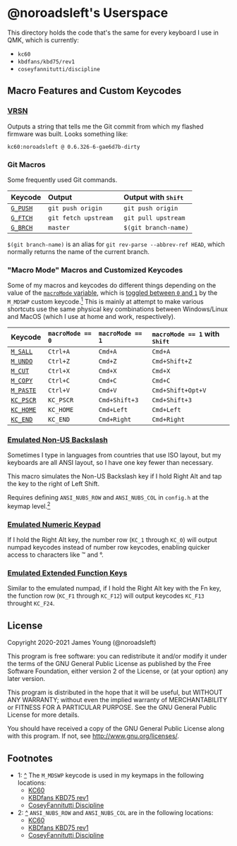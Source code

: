 # @noroadsleft's Userspace

This directory holds the code that's the same for every keyboard I use in QMK, which is currently:

- `kc60`
- `kbdfans/kbd75/rev1`
- `coseyfannitutti/discipline`


## Macro Features and Custom Keycodes

### [VRSN](./noroadsleft.c#L44-L48)

Outputs a string that tells me the Git commit from which my flashed firmware was built. Looks something like:

    kc60:noroadsleft @ 0.6.326-6-gae6d7b-dirty

### Git Macros

Some frequently used Git commands.

| Keycode                             | Output                 | Output with <kbd>Shift</kbd> |
| :---------------------------------- | :--------------------- | :--------------------------- |
| [`G_PUSH`](./noroadsleft.c#L49-L53) | `git push origin `     | `git push origin `           |
| [`G_FTCH`](./noroadsleft.c#L54-L63) | `git fetch upstream `  | `git pull upstream `         |
| [`G_BRCH`](./noroadsleft.c#L64-L73) | `master`               | `$(git branch-name)`         |

`$(git branch-name)` is an alias for `git rev-parse --abbrev-ref HEAD`, which normally returns the name of the current branch.

### "Macro Mode" Macros and Customized Keycodes

Some of my macros and keycodes do different things depending on the value of the [`macroMode` variable](./noroadsleft.c#L23), which is [toggled between `0` and `1`](./noroadsleft.c#L127-L131) by the `M_MDSWP` custom keycode.[<sup>1</sup>](#footnotes) This is mainly at attempt to make various shortcuts use the same physical key combinations between Windows/Linux and MacOS (which I use at home and work, respectively).

| Keycode                                | `macroMode == 0` | `macroMode == 1` | `macroMode == 1` with <kbd>Shift</kbd> |
| :------------------------------------- | :--------------- | :--------------- | :------------------------------------- |
| [`M_SALL`](./noroadsleft.c#L74-L82)    | `Ctrl+A`         | `Cmd+A`          | `Cmd+A`                                |
| [`M_UNDO`](./noroadsleft.c#L83-L95)    | `Ctrl+Z`         | `Cmd+Z`          | `Cmd+Shift+Z`                          |
| [`M_CUT`](./noroadsleft.c#L96-L104)    | `Ctrl+X`         | `Cmd+X`          | `Cmd+X`                                |
| [`M_COPY`](./noroadsleft.c#L105-L113)  | `Ctrl+C`         | `Cmd+C`          | `Cmd+C`                                |
| [`M_PASTE`](./noroadsleft.c#L114-L126) | `Ctrl+V`         | `Cmd+V`          | `Cmd+Shift+Opt+V`                      |
| [`KC_PSCR`](./noroadsleft.c#L162-L170) | `KC_PSCR`        | `Cmd+Shift+3`    | `Cmd+Shift+3`                          |
| [`KC_HOME`](./noroadsleft.c#L171-L179) | `KC_HOME`        | `Cmd+Left`       | `Cmd+Left`                             |
| [`KC_END`](./noroadsleft.c#L180-L188)  | `KC_END`         | `Cmd+Right`      | `Cmd+Right`                            |

### [Emulated Non-US Backslash](./noroadsleft.c#L32-L42)

Sometimes I type in languages from countries that use ISO layout, but my keyboards are all ANSI layout, so I have one key fewer than necessary.

This macro simulates the Non-US Backslash key if I hold Right Alt and tap the key to the right of Left Shift.

Requires defining `ANSI_NUBS_ROW` and `ANSI_NUBS_COL` in `config.h` at the keymap level.[<sup>2</sup>](#footnotes)

### [Emulated Numeric Keypad](./noroadsleft.c#L132-L146)

If I hold the Right Alt key, the number row (`KC_1` through `KC_0`) will output numpad keycodes instead of number row keycodes, enabling quicker access to characters like ™ and °.

### [Emulated Extended Function Keys](./noroadsleft.c#L147-L161)

Similar to the emulated numpad, if I hold the Right Alt key with the Fn key, the function row (`KC_F1` through `KC_F12`) will output keycodes `KC_F13` throught `KC_F24`.


## License

Copyright 2020-2021 James Young (@noroadsleft)

This program is free software: you can redistribute it and/or modify
it under the terms of the GNU General Public License as published by
the Free Software Foundation, either version 2 of the License, or
(at your option) any later version.

This program is distributed in the hope that it will be useful,
but WITHOUT ANY WARRANTY; without even the implied warranty of
MERCHANTABILITY or FITNESS FOR A PARTICULAR PURPOSE.  See the
GNU General Public License for more details.

You should have received a copy of the GNU General Public License
along with this program.  If not, see <http://www.gnu.org/licenses/>.


## Footnotes

- 1: [^](#macro-mode-macros-and-customized-keycodes) The `M_MDSWP` keycode is used in my keymaps in the following locations:
  - [KC60](../../keyboards/kc60/keymaps/noroadsleft/keymap.c#L111)
  - [KBDfans KBD75 rev1](../../keyboards/kbdfans/kbd75/keymaps/noroadsleft/keymap.c#L93)
  - [CoseyFannitutti Discipline](../../keyboards/coseyfannitutti/discipline/keymaps/noroadsleft/keymap.c#L66)
- 2: [^](#emulated-non-us-backslash) `ANSI_NUBS_ROW` and `ANSI_NUBS_COL` are in the following locations:
  - [KC60](../../keyboards/kc60/keymaps/noroadsleft/config.h#L35-L36)
  - [KBDfans KBD75 rev1](../../keyboards/kbdfans/kbd75/keymaps/noroadsleft/config.h#L26-L27)
  - [CoseyFannitutti Discipline](../../keyboards/coseyfannitutti/discipline/keymaps/noroadsleft/config.h#L19-L20)
